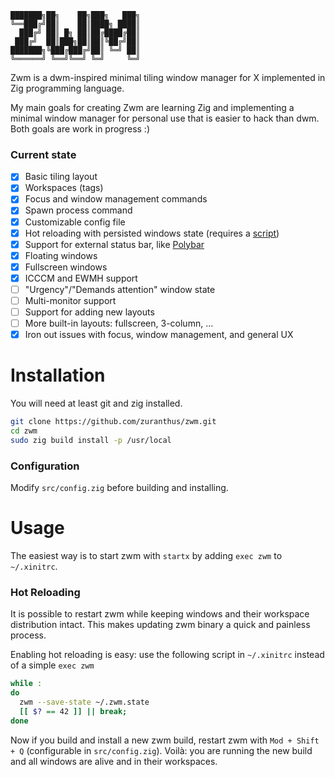 ```
███████╗██╗    ██╗███╗   ███╗
╚══███╔╝██║    ██║████╗ ████║
  ███╔╝ ██║ █╗ ██║██╔████╔██║
 ███╔╝  ██║███╗██║██║╚██╔╝██║
███████╗╚███╔███╔╝██║ ╚═╝ ██║
╚══════╝ ╚══╝╚══╝ ╚═╝     ╚═╝
```

Zwm is a dwm-inspired minimal tiling window manager for X implemented in Zig programming language.

My main goals for creating Zwm are learning Zig and implementing a minimal window manager for personal use
that is easier to hack than dwm. Both goals are work in progress :)

### Current state

- [x] Basic tiling layout
- [x] Workspaces (tags)
- [x] Focus and window management commands
- [x] Spawn process command
- [x] Customizable config file
- [x] Hot reloading with persisted windows state (requires a [script](#hot-reloading))
- [x] Support for external status bar, like [Polybar](https://github.com/polybar/polybar)
- [x] Floating windows
- [x] Fullscreen windows
- [x] ICCCM and EWMH support
- [ ] "Urgency"/"Demands attention" window state
- [ ] Multi-monitor support
- [ ] Support for adding new layouts
- [ ] More built-in layouts: fullscreen, 3-column, ...
- [x] Iron out issues with focus, window management, and general UX

# Installation

You will need at least git and zig installed.

```bash
git clone https://github.com/zuranthus/zwm.git
cd zwm
sudo zig build install -p /usr/local
```
### Configuration

Modify `src/config.zig` before building and installing.

# Usage

The easiest way is to start zwm with `startx` by adding `exec zwm` to `~/.xinitrc`.

### Hot Reloading

It is possible to restart zwm while keeping windows and their workspace distribution intact. This makes updating zwm binary a quick and painless process.

Enabling hot reloading is easy: use the following script in `~/.xinitrc` instead of a simple `exec zwm`
```bash
while :
do
  zwm --save-state ~/.zwm.state
  [[ $? == 42 ]] || break;
done
```

Now if you build and install a new zwm build, restart zwm with `Mod + Shift + Q` (configurable in `src/config.zig`). Voilà: you are running the new build and all windows are alive and in their workspaces.
